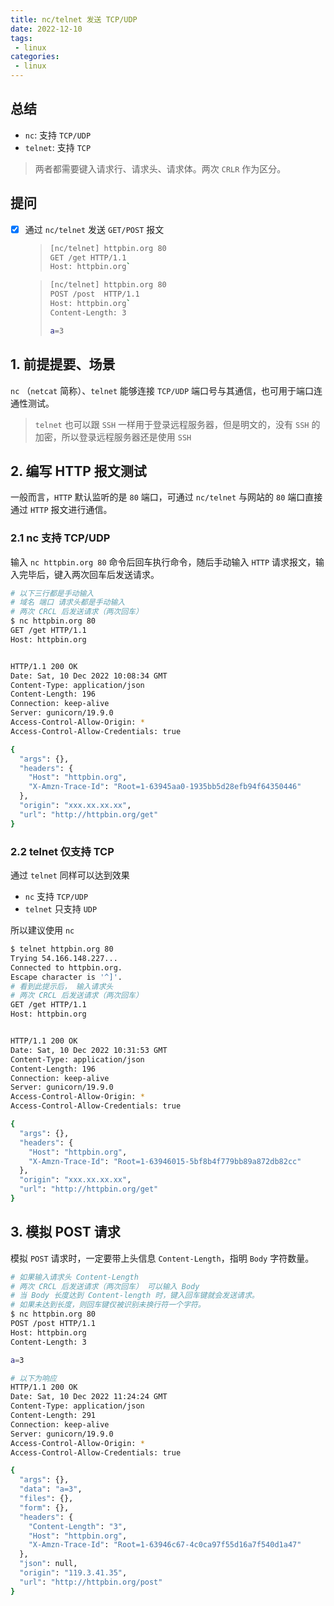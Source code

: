 ```yaml
---
title: nc/telnet 发送 TCP/UDP
date: 2022-12-10
tags:
 - linux
categories: 
 - linux
---
```



## 总结
- `nc`: 支持 `TCP/UDP`
- `telnet`: 支持 `TCP`

> 两者都需要键入请求行、请求头、请求体。两次 `CRLR` 作为区分。




## 提问
- [x] 通过 `nc/telnet` 发送 `GET/POST` 报文
    > ```sh
    > [nc/telnet] httpbin.org 80         
    > GET /get HTTP/1.1       
    > Host: httpbin.org`
    > ```

    > ```sh
    > [nc/telnet] httpbin.org 80         
    > POST /post  HTTP/1.1       
    > Host: httpbin.org`
    > Content-Length: 3
    > 
    > a=3
    > ```






## 1. 前提提要、场景
`nc` （`netcat` 简称）、`telnet` 能够连接 `TCP/UDP` 端口号与其通信，也可用于端口连通性测试。

> `telnet` 也可以跟 `SSH` 一样用于登录远程服务器，但是明文的，没有 `SSH` 的加密，所以登录远程服务器还是使用 `SSH`


## 2. 编写 HTTP 报文测试

一般而言，`HTTP` 默认监听的是 `80` 端口，可通过 `nc/telnet` 与网站的 `80` 端口直接通过 `HTTP` 报文进行通信。


### 2.1 nc 支持 TCP/UDP

输入 `nc httpbin.org 80` 命令后回车执行命令，随后手动输入 `HTTP` 请求报文，输入完毕后，键入两次回车后发送请求。


```sh
# 以下三行都是手动输入
# 域名 端口 请求头都是手动输入
# 两次 CRCL 后发送请求（两次回车）
$ nc httpbin.org 80
GET /get HTTP/1.1
Host: httpbin.org


HTTP/1.1 200 OK
Date: Sat, 10 Dec 2022 10:08:34 GMT
Content-Type: application/json
Content-Length: 196
Connection: keep-alive
Server: gunicorn/19.9.0
Access-Control-Allow-Origin: *
Access-Control-Allow-Credentials: true

{
  "args": {},
  "headers": {
    "Host": "httpbin.org",
    "X-Amzn-Trace-Id": "Root=1-63945aa0-1935bb5d28efb94f64350446"       
  },
  "origin": "xxx.xx.xx.xx",
  "url": "http://httpbin.org/get"
}

```


### 2.2 telnet 仅支持 TCP

通过 `telnet` 同样可以达到效果
- `nc` 支持 `TCP/UDP`
- `telnet` 只支持 `UDP`     

所以建议使用 `nc`

```sh
$ telnet httpbin.org 80
Trying 54.166.148.227...
Connected to httpbin.org.
Escape character is '^]'.
# 看到此提示后， 输入请求头
# 两次 CRCL 后发送请求（两次回车）
GET /get HTTP/1.1
Host: httpbin.org


HTTP/1.1 200 OK
Date: Sat, 10 Dec 2022 10:31:53 GMT
Content-Type: application/json
Content-Length: 196
Connection: keep-alive
Server: gunicorn/19.9.0
Access-Control-Allow-Origin: *
Access-Control-Allow-Credentials: true

{
  "args": {},
  "headers": {
    "Host": "httpbin.org",
    "X-Amzn-Trace-Id": "Root=1-63946015-5bf8b4f779bb89a872db82cc"       
  },
  "origin": "xxx.xx.xx.xx",
  "url": "http://httpbin.org/get"
}
```



## 3. 模拟 POST 请求

模拟 `POST` 请求时，一定要带上头信息 `Content-Length`，指明 `Body` 字符数量。

```sh
# 如果输入请求头 Content-Length 
# 两次 CRCL 后发送请求（两次回车） 可以输入 Body
# 当 Body 长度达到 Content-length 时，键入回车键就会发送请求。
# 如果未达到长度，则回车键仅被识别未换行符一个字符。
$ nc httpbin.org 80
POST /post HTTP/1.1
Host: httpbin.org
Content-Length: 3

a=3

# 以下为响应
HTTP/1.1 200 OK
Date: Sat, 10 Dec 2022 11:24:24 GMT
Content-Type: application/json
Content-Length: 291
Connection: keep-alive
Server: gunicorn/19.9.0
Access-Control-Allow-Origin: *
Access-Control-Allow-Credentials: true

{
  "args": {},
  "data": "a=3",
  "files": {},
  "form": {},
  "headers": {
    "Content-Length": "3",
    "Host": "httpbin.org",
    "X-Amzn-Trace-Id": "Root=1-63946c67-4c0ca97f55d16a7f540d1a47"
  },
  "json": null,
  "origin": "119.3.41.35",
  "url": "http://httpbin.org/post"
}
```



